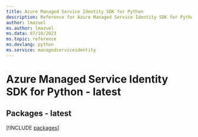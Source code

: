 ```yaml
---
title: Azure Managed Service Identity SDK for Python
description: Reference for Azure Managed Service Identity SDK for Python
author: lmazuel
ms.author: lmazuel
ms.data: 07/10/2023
ms.topic: reference
ms.devlang: python
ms.service: managedserviceidentity
---
```

# Azure Managed Service Identity SDK for Python - latest
## Packages - latest
[!INCLUDE [packages](managed-service-identity-index.md)]